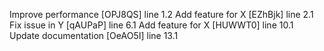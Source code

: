 Improve performance [OPJ8QS] line 1.2
Add feature for X [EZhBjk] line 2.1
Fix issue in Y [qAUPaP] line 6.1
Add feature for X [HUWWT0] line 10.1
Update documentation [OeAO5I] line 13.1
